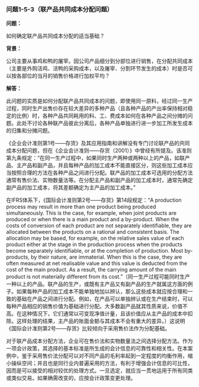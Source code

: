 ### 问题1-5-3（联产品共同成本分配问题）

**问题：**

如何确定联产品共同成本分配的适当基础？

**背景：**

公司主要从事鸡和鸭的屠宰。因公司产品细分到分部位进行销售，在分配共同成本（主要是外购活鸡、活鸭的采购成本，以及屠宰、分割环节发生的成本）时是否可以按各部位的当月的销售价格进行加权平均？

**解答：**

此问题的实质是如何分配联产品共同成本的问题，即使用同一原料，经过同一生产过程，同时生产出售价存在较大差异的多种产品（且各种产品的产出率保持相对稳定的比例）时，各种产品共同耗用的料、工、费成本如何在各种产品之间分摊的问题。此处不讨论各种联产品彼此分离后，各种产品单独进行进一步加工所发生成本的归集和分摊问题。

《企业会计准则第1号——存货》及其应用指南和讲解没有专门讨论联产品的共同成本分配问题，但在《企业会计准则——存货（2001）》中曾经有所提及。该准则第九条规定：“在同一生产过程中，如果同时生产两种或两种以上的产品，如联产品、主产品和副产品，并且每种产品的加工成本不能直接区分，则这些加工成本应当按照合理的方法在各种产品之间进行分配。联产品的加工成本可选用的分配方法通常有售价法、实物数量法等。在分配主产品和副产品的加工成本时，通常先确定副产品的加工成本，将其差额确定为主产品的加工成本。”

在IFRS体系下，《国际会计准则第2号——存货》第14段规定：“A production process may
result in more than one product being produced simultaneously. This is the case,
for example, when joint products are produced or when there is a main product
and a by-product. When the costs of conversion of each product are not
separately identifiable, they are allocated between the products on a rational
and consistent basis. The allocation may be based, for example, on the relative
sales value of each product either at the stage in the production process when
the products become separately identifiable, or at the completion of production.
Most by-products, by their nature, are immaterial. When this is the case, they
are often measured at net realisable value and this value is deducted from the
cost of the main product. As a result, the carrying amount of the main product
is not materially different from its
cost.”（同一生产过程可能同时生产一种以上的产品。联产品的生产，或既有主产品又有副产品的生产就属这方面的例子。如果每种产品的加工成本不能单独地加以辨认，那么这些成本就应按合理和一致的基础在产品之间进行分配。例如，在产品可以单独辨认或在生产结束时，可以每种产品相应的销售价值为基础进行分配。大多数副产品就其性质来说，价值不高。在这种情况下，它们通常以可变现净值计量，且该价值应从主产品的成本中扣除。这样处理的结果，主产品的账面金额与其成本不会有重大的差异。）这说明《国际会计准则第2号——存货》比较倾向于采用售价法作为分配基础。

对于联产品成本分配方法，企业可在售价法和实物数量法之间选择分配方法。作为一项会计政策，其选择的基本标准是所生成的会计信息的可靠性和相关性。在本案例中，鉴于采用售价法分配可以对不同产品的毛利率起到一定程度的均衡作用，缩小操纵空间；并且也是同行业内普遍采用的方法，有利于增强会计信息的可比性，因而是可以接受的相对较优的处理方式。一旦选定，就应当一贯地运用于所有同类或类似交易。如果确需改变的，应按会计政策变更处理。